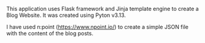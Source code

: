 This application uses Flask framework and Jinja template engine to create a Blog Website. It was created using Pyton v3.13.

I have used n:point (https://www.npoint.io/) to create a simple JSON file with the content of the blog posts.
